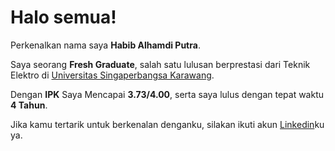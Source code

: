 # Halo semua! 

Perkenalkan nama saya **Habib Alhamdi Putra**.<br>

Saya seorang **Fresh Graduate**, salah satu lulusan berprestasi dari Teknik Elektro di [Universitas Singaperbangsa Karawang](https://www.unsika.ac.id/).<br>

Dengan **IPK** Saya Mencapai **3.73/4.00**, serta saya lulus dengan tepat waktu **4 Tahun**.<br>

Jika kamu tertarik untuk berkenalan denganku, silakan ikuti akun [Linkedin](https://www.linkedin.com/in/habibalhamdi-putra-s-t-647138222)ku ya.
